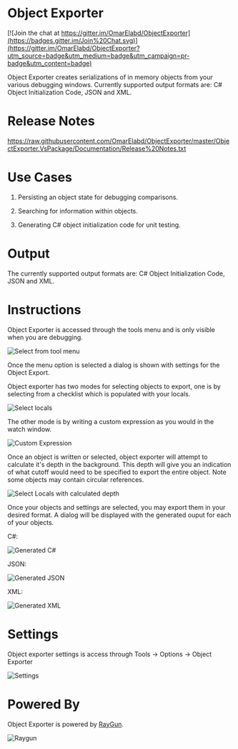 # Object Exporter
[![Join the chat at https://gitter.im/OmarElabd/ObjectExporter](https://badges.gitter.im/Join%20Chat.svg)](https://gitter.im/OmarElabd/ObjectExporter?utm_source=badge&utm_medium=badge&utm_campaign=pr-badge&utm_content=badge)

Object Exporter creates serializations of in memory objects from your various debugging windows. Currently supported output formats are: C# Object Initialization Code, JSON and XML.

# Release Notes
https://raw.githubusercontent.com/OmarElabd/ObjectExporter/master/ObjectExporter.VsPackage/Documentation/Release%20Notes.txt

# Use Cases
1. Persisting an object state for debugging comparisons.

2. Searching for information within objects.

3. Generating C# object initialization code for unit testing.

# Output
The currently supported output formats are: C# Object Initialization Code, JSON and XML.

# Instructions

Object Exporter is accessed through the tools menu and is only visible when you are debugging.

![Select from tool menu](https://raw.githubusercontent.com/OmarElabd/ObjectExporter/master/ObjectExporter.VsPackage/Documentation/Object%20Exporter%20-%20Tools%20Menu.png)


Once the menu option is selected a dialog is shown with settings for the Object Export.

Object exporter has two modes for selecting objects to export, one is by selecting from a checklist which is populated with your locals.

![Select locals](https://raw.githubusercontent.com/OmarElabd/ObjectExporter/master/ObjectExporter.VsPackage/Documentation/Object%20Exporter%20-%20Select%20From%20Locals%201.png)

The other mode is by writing a custom expression as you would in the watch window.

![Custom Expression](https://github.com/OmarElabd/ObjectExporter/blob/master/ObjectExporter.VsPackage/Documentation/Object%20Exporter%20-%20Custom%20Expressions.png)

Once an object is written or selected, object exporter will attempt to calculate it's depth in the background. This depth will give you an indication of what cutoff would need to be specified to export the entire object. Note some objects may contain circular references.

![Select Locals with calculated depth](https://raw.githubusercontent.com/OmarElabd/ObjectExporter/master/ObjectExporter.VsPackage/Documentation/Object%20Exporter%20-%20Select%20From%20Locals%202.png)

Once your objects and settings are selected, you may export them in your desired format. A dialog will be displayed with the generated ouput for each of your objects.

C#:

![Generated C#](https://raw.githubusercontent.com/OmarElabd/ObjectExporter/master/ObjectExporter.VsPackage/Documentation/Object%20Exporter%20-%20Generated%20C%23.png)

JSON:

![Generated JSON](https://raw.githubusercontent.com/OmarElabd/ObjectExporter/master/ObjectExporter.VsPackage/Documentation/Object%20Exporter%20-%20Generated%20JSON.png)

XML:

![Generated XML](https://raw.githubusercontent.com/OmarElabd/ObjectExporter/master/ObjectExporter.VsPackage/Documentation/Object%20Exporter%20-%20Generated%20XML.png)

# Settings

Object exporter settings is access through Tools -> Options -> Object Exporter

![Settings](https://raw.githubusercontent.com/OmarElabd/ObjectExporter/master/ObjectExporter.VsPackage/Documentation/Object%20Exporter%20-%20Options.png)

# Powered By

Object Exporter is powered by [RayGun](https://raygun.io/).

![Raygun](https://brandfolder.com/raygun/assets/14l8cwle)
